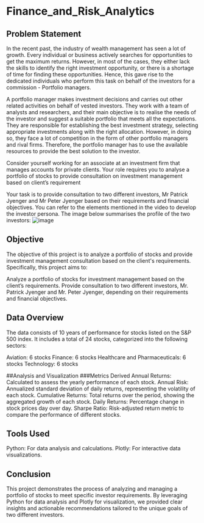 # Finance_and_Risk_Analytics
## Problem Statement
In the recent past, the industry of wealth management has seen a lot of growth. Every individual or business actively searches for opportunities to get the maximum returns. However, in most of the cases, they either lack the skills to identify the right investment opportunity, or there is a shortage of time for finding these opportunities. Hence, this gave rise to the dedicated individuals who perform this task on behalf of the investors for a commission - Portfolio managers.

A portfolio manager makes investment decisions and carries out other related activities on behalf of vested investors. They work with a team of analysts and researchers, and their main objective is to realise the needs of the investor and suggest a suitable portfolio that meets all the expectations. They are responsible for establishing the best investment strategy, selecting appropriate investments along with the right allocation. However, in doing so, they face a lot of competition in the form of other portfolio managers and rival firms. Therefore, the portfolio manager has to use the available resources to provide the best solution to the investor.

Consider yourself working for an associate at an investment firm that manages accounts for private clients. Your role requires you to analyse a portfolio of stocks to provide consultation on investment management based on client’s requirement

Your task is to provide consultation to two different investors, Mr Patrick Jyenger and Mr Peter Jyenger based on their requirements and financial objectives. You can refer to the elements mentioned in the video to develop the investor persona. The image below summarises the profile of the two investors:
![image](https://github.com/Himanshu19998/Finance_and_Risk_Analytics/assets/88577963/c2e3bef5-5da1-4c17-80f4-45de02518c66)

## Objective
The objective of this project is to analyze a portfolio of stocks and provide investment management consultation based on the client's requirements. Specifically, this project aims to:

Analyze a portfolio of stocks for investment management based on the client’s requirements.
Provide consultation to two different investors, Mr. Patrick Jyenger and Mr. Peter Jyenger, depending on their requirements and financial objectives.

## Data Overview
The data consists of 10 years of performance for stocks listed on the S&P 500 index. It includes a total of 24 stocks, categorized into the following sectors:

Aviation: 6 stocks
Finance: 6 stocks
Healthcare and Pharmaceuticals: 6 stocks
Technology: 6 stocks

##Analysis and Visualization
###Metrics Derived
Annual Returns: Calculated to assess the yearly performance of each stock.
Annual Risk: Annualized standard deviation of daily returns, representing the volatility of each stock.
Cumulative Returns: Total returns over the period, showing the aggregated growth of each stock.
Daily Returns: Percentage change in stock prices day over day.
Sharpe Ratio: Risk-adjusted return metric to compare the performance of different stocks.

## Tools Used
Python: For data analysis and calculations.
Plotly: For interactive data visualizations.

## Conclusion
This project demonstrates the process of analyzing and managing a portfolio of stocks to meet specific investor requirements. By leveraging Python for data analysis and Plotly for visualization, we provided clear insights and actionable recommendations tailored to the unique goals of two different investors.

